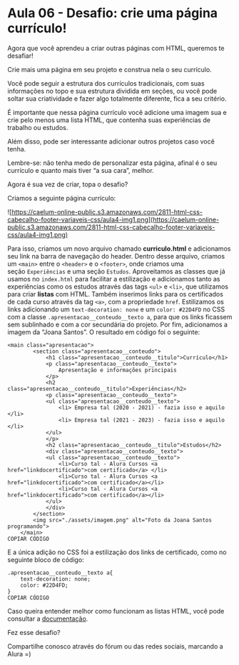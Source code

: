 # Aula 06 - Desafio: crie uma página currículo!

Agora que você aprendeu a criar outras páginas com HTML, queremos te desafiar!

Crie mais uma página em seu projeto e construa nela o seu currículo.

Você pode seguir a estrutura dos currículos tradicionais, com suas informações no topo e sua estrutura dividida em seções, ou você pode soltar sua criatividade e fazer algo totalmente diferente, fica a seu critério.

É importante que nessa página currículo você adicione uma imagem sua e crie pelo menos uma lista HTML, que contenha suas experiências de trabalho ou estudos.

Além disso, pode ser interessante adicionar outros projetos caso você tenha.

Lembre-se: não tenha medo de personalizar esta página, afinal é o seu currículo e quanto mais tiver “a sua cara”, melhor.

Agora é sua vez de criar, topa o desafio?

Criamos a seguinte página currículo:

![https://caelum-online-public.s3.amazonaws.com/2811-html-css-cabecalho-footer-variaveis-css/aula4-img1.png](https://caelum-online-public.s3.amazonaws.com/2811-html-css-cabecalho-footer-variaveis-css/aula4-img1.png)

Para isso, criamos um novo arquivo chamado **curriculo.html** e adicionamos seu link na barra de navegação do header. Dentro desse arquivo, criamos um `<main>` entre o `<header>` e o `<footer>`, onde criamos uma seção `Experiências` e uma seção `Estudos`. Aproveitamos as classes que já usamos no `index.html` para facilitar a estilização e adicionamos tanto as experiências como os estudos através das tags `<ul>` e `<li>`, que utilizamos para criar **listas** com HTML. Também inserimos links para os certificados de cada curso através da tag `<a>`, com a propriedade `href`. Estilizamos os links adicionando um `text-decoration: none` e um `color: #22D4FD` no CSS com a classe `.apresentacao__conteudo__texto a`, para que os links ficassem sem sublinhado e com a cor secundária do projeto. Por fim, adicionamos a imagem da “Joana Santos”. O resultado em código foi o seguinte:

```
<main class="apresentacao">
        <section class="apresentacao__conteudo">
            <h1 class="apresentacao__conteudo__titulo">Currículo</h1>
            <p class="apresentacao__conteudo__texto">
                Apresentação e informações principais
            </p>
            <h2 class="apresentacao__conteudo__titulo">Experiências</h2>
            <p class="apresentacao__conteudo__texto">
            <ul class="apresentacao__conteudo__texto">
                <li> Empresa tal (2020 - 2021) - fazia isso e aquilo </li>
                <li> Empresa tal (2021 - 2023) - fazia isso e aquilo </li>
            </ul>
            </p>
            <h2 class="apresentacao__conteudo__titulo">Estudos</h2>
            <div class="apresentacao__conteudo__texto">
            <ul class="apresentacao__conteudo__texto">
                <li>Curso tal - Alura Cursos <a href="linkdocertificado">com certificado</a> </li>
                <li>Curso tal - Alura Cursos <a href="linkdocertificado">com certificado</a></li>
                <li>Curso tal - Alura Cursos <a href="linkdocertificado">com certificado</a></li>
            </ul>
            </div>
        </section>
        <img src="./assets/imagem.png" alt="Foto da Joana Santos programando">
    </main>
COPIAR CÓDIGO
```

E a única adição no CSS foi a estilização dos links de certificado, como no seguinte bloco de código:

```
.apresentacao__conteudo__texto a{
    text-decoration: none;
    color: #22D4FD;
}
COPIAR CÓDIGO
```

Caso queira entender melhor como funcionam as listas HTML, você pode consultar a [documentação](https://www.w3schools.com/HTML/html_lists.asp).

Fez esse desafio?

Compartilhe conosco através do fórum ou das redes sociais, marcando a Alura =)